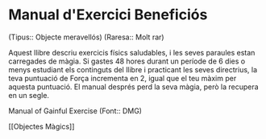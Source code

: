 # Manual d'Exercici Beneficiós

(Tipus:: Objecte meravellós) (Raresa:: Molt rar)

Aquest llibre descriu exercicis físics saludables, i les seves paraules estan carregades de màgia. Si gastes 48 hores durant un període de 6 dies o menys estudiant els continguts del llibre i practicant les seves directrius, la teva puntuació de Força incrementa en 2, igual que el teu màxim per aquesta puntuació. El manual després perd la seva màgia, però la recupera en un segle.

Manual of Gainful Exercise (Font:: DMG)

[[Objectes Màgics]]